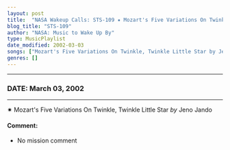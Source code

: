 ```yaml
---
layout: post
title:  "NASA Wakeup Calls: STS-109 ✷ Mozart's Five Variations On Twinkle, Twinkle Little Star by Jeno Jando ⊹ March 03, 2002"
blog_title: "STS-109"
author: "NASA: Music to Wake Up By"
type: MusicPlaylist
date_modified: 2002-03-03
songs: ["Mozart's Five Variations On Twinkle, Twinkle Little Star by Jeno Jando"]
genres: []
---
```


----
### DATE: March 03, 2002
----
✷ Mozart's Five Variations On Twinkle, Twinkle Little Star *by* Jeno Jando  

#### Comment:
* No mission comment



<br/>
<center>
	<a target="_blank"
	   href="https://twitter.com/intent/tweet?hashtags=Space,NASA,Playlist,NASAWakeupCalls,SpaceProgram&text=🚀 {{ page.author}}, {{ page.title }}. {{ site.url }}{{ page.url }}&via=nasawakeupcalls"><i class="fab fa-twitter" title="Tweet this page" alt="Tweet this page" style="font-size: 1.3em;"></i></a>
	&nbsp; 	<i class="fas fa-user-astronaut" style="font-size: 1.5em;"></i> &nbsp;
    <a id="custom_amazon_link"
       type="amzn" search="#"
       category="popular music">
    <i class="fab fa-amazon" style="font-size: 1.3em;"></i></a>
</center>

<!-- Randomly resolve an individual entry from a song array -->
<script src="/assets/javascript/seedrandom.min.js"></script>
<script>
  var wake_me_up = ["Mozart's Five Variations On Twinkle, Twinkle Little Star by Jeno Jando"];
  var prng = new Math.seedrandom();
  function randomSong() {
    song = wake_me_up[Math.floor(Math.random() * wake_me_up.length)];
    var amazon_link = document.getElementById("custom_amazon_link");
    amazon_link.setAttribute("search", song);
  }
  window.onload = randomSong();
</script>
